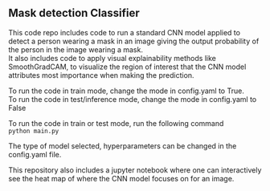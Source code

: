 ## Mask detection Classifier

This code repo includes code to run a standard CNN model applied to detect a person wearing a mask in an image giving the output probability of the person in the image wearing a mask.
<br> It also includes code to apply visual explainability methods like SmoothGradCAM, to visualize the region of interest that
the CNN model attributes most importance when making the prediction.

To run the code in train mode, change the mode in config.yaml to True.
<br>To run the code in test/inference mode, change the mode in config.yaml to False

To run the code in train or test mode, run the following command
<br>`python main.py`

The type of model selected, hyperparameters can be changed in the config.yaml file.

This repository also includes a jupyter notebook where one can interactively see the heat map of where the CNN model focuses on for an image.
